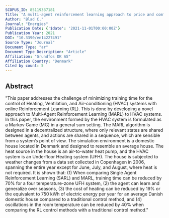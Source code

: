 ```yaml
---
SCOPUS_ID: 85119337181
Title: "A multi-agent reinforcement learning approach to price and comfort optimization in hvac-systems"
Author: "Blad C."
Journal: "Energies"
Publication Date: {'$date': '2021-11-01T00:00:00Z'}
Publication Year: 2021
DOI: "10.3390/en14227491"
Source Type: "Journal"
Document Type: "ar"
Document Type Description: "Article"
Affiliation: "Grundfos DK AS"
Affiliation Country: "Denmark"
Cited by count: 5
---
```


## Abstract
"This paper addresses the challenge of minimizing training time for the control of Heating, Ventilation, and Air-conditioning (HVAC) systems with online Reinforcement Learning (RL). This is done by developing a novel approach to Multi-Agent Reinforcement Learning (MARL) to HVAC systems. In this paper, the environment formed by the HVAC system is formulated as a Markov Game (MG) in a general sum setting. The MARL algorithm is designed in a decentralized structure, where only relevant states are shared between agents, and actions are shared in a sequence, which are sensible from a system’s point of view. The simulation environment is a domestic house located in Denmark and designed to resemble an average house. The heat source in the house is an air-to-water heat pump, and the HVAC system is an Underfloor Heating system (UFH). The house is subjected to weather changes from a data set collected in Copenhagen in 2006, spanning the entire year except for June, July, and August, where heat is not required. It is shown that: (1) When comparing Single Agent Reinforcement Learning (SARL) and MARL, training time can be reduced by 70% for a four temperature-zone UFH system, (2) the agent can learn and generalize over seasons, (3) the cost of heating can be reduced by 19% or the equivalent to 750 kWh of electric energy per year for an average Danish domestic house compared to a traditional control method, and (4) oscillations in the room temperature can be reduced by 40% when comparing the RL control methods with a traditional control method."
